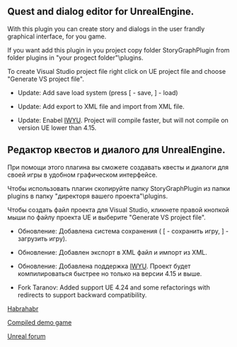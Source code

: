 ## Quest and dialog editor for UnrealEngine.

With this plugin you can create story and dialogs in the user frandly graphical interface, for you game.

If you want add this plugin in you project copy folder StoryGraphPlugin from folder plugins in "your progect folder"\plugins.

To create Visual Studio project file right click on UE project file and choose "Generate VS project file".

- Update: Add save load system (press [ - save, ] - load)

- Update: Add export to XML file and import from XML file.

- Update: Enabel [IWYU](https://docs.unrealengine.com/latest/INT/Programming/UnrealBuildSystem/IWYUReferenceGuide/index.html). Project will compile faster, but will not compile on version UE lower than 4.15.

## Редактор квестов и диалого для UnrealEngine.

При помощи этого плагина вы сможете создавать квесты и диалоги для своей игры в удобном графическом интерфейсе.

Чтобы использовать плагин скопируйте папку StoryGraphPlugin из папки plugins в папку "директоря вашего проекта"\plugins.

Чтобы создать файл проекта для Visual Studio, кликнете правой кнопкой мыши по файлу проекта UE и выберите "Generate VS project file".

- Обновление: Добавлена система сохранения ( [ - сохранить игру, ] - загрузить игру).

- Обновление: Добавлен экспорт в XML файл и импорт из XML.

- Обновление: Добавлена поддержка [IWYU](https://docs.unrealengine.com/latest/INT/Programming/UnrealBuildSystem/IWYUReferenceGuide/index.html). Проект будет компилироваться быстрее но только на версии 4.15 и выше.

- Fork Taranov: Added support UE 4.24 and some refactorings with redirects to support backward compatibility.

[Habrahabr](https://habrahabr.ru/post/318366/)

[Сompiled demo game](https://cloud.mail.ru/public/J6Y2/gPCyFRBPG)

[Unreal forum](https://forums.unrealengine.com/showthread.php?132313-StoryGraph-quest-and-dialog-editor-for-unreal-engine&p=642745#post642745)
